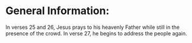 # General Information:

In verses 25 and 26, Jesus prays to his heavenly Father while still in the presence of the crowd. In verse 27, he begins to address the people again.